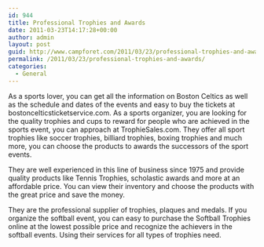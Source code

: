 ```yaml
---
id: 944
title: Professional Trophies and Awards
date: 2011-03-23T14:17:28+00:00
author: admin
layout: post
guid: http://www.campforet.com/2011/03/23/professional-trophies-and-awards/
permalink: /2011/03/23/professional-trophies-and-awards/
categories:
  - General
---
```

As a sports lover, you can get all the information on Boston Celtics as well as the schedule and dates of the events and easy to buy the tickets at bostoncelticsticketservice.com. As a sports organizer, you are looking for the quality trophies and cups to reward for people who are achieved in the sports event, you can approach at TrophieSales.com. They offer all sport trophies like soccer trophies, billiard trophies, boxing trophies and much more, you can choose the products to awards the successors of the sport events. 

They are well experienced in this line of business since 1975 and provide quality products like Tennis Trophies, scholastic awards and more at an affordable price. You can view their inventory and choose the products with the great price and save the money.

They are the professional supplier of trophies, plaques and medals. If you organize the softball event, you can easy to purchase the Softball Trophies online at the lowest possible price and recognize the achievers in the softball events. Using their services for all types of trophies need.